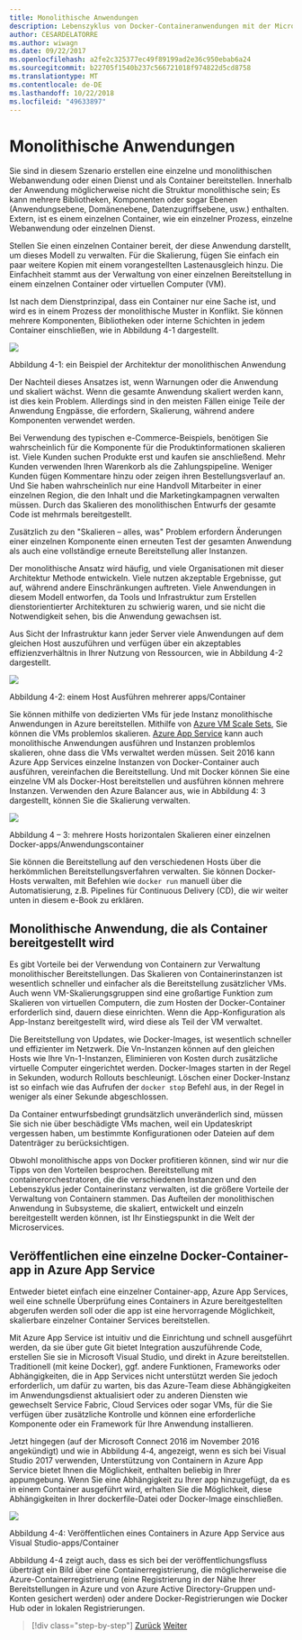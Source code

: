 ```yaml
---
title: Monolithische Anwendungen
description: Lebenszyklus von Docker-Containeranwendungen mit der Microsoft-Plattform und Tools
author: CESARDELATORRE
ms.author: wiwagn
ms.date: 09/22/2017
ms.openlocfilehash: a2fe2c325377ec49f89199ad2e36c950ebab6a24
ms.sourcegitcommit: b22705f1540b237c566721018f974822d5cd8758
ms.translationtype: MT
ms.contentlocale: de-DE
ms.lasthandoff: 10/22/2018
ms.locfileid: "49633897"
---
```

# <a name="monolithic-applications"></a>Monolithische Anwendungen

Sie sind in diesem Szenario erstellen eine einzelne und monolithischen Webanwendung oder einen Dienst und als Container bereitstellen. Innerhalb der Anwendung möglicherweise nicht die Struktur monolithische sein; Es kann mehrere Bibliotheken, Komponenten oder sogar Ebenen (Anwendungsebene, Domänenebene, Datenzugriffsebene, usw.) enthalten. Extern, ist es einem einzelnen Container, wie ein einzelner Prozess, einzelne Webanwendung oder einzelnen Dienst.

Stellen Sie einen einzelnen Container bereit, der diese Anwendung darstellt, um dieses Modell zu verwalten. Für die Skalierung, fügen Sie einfach ein paar weitere Kopien mit einem vorangestellten Lastenausgleich hinzu. Die Einfachheit stammt aus der Verwaltung von einer einzelnen Bereitstellung in einem einzelnen Container oder virtuellen Computer (VM).

Ist nach dem Dienstprinzipal, dass ein Container nur eine Sache ist, und wird es in einem Prozess der monolithische Muster in Konflikt. Sie können mehrere Komponenten, Bibliotheken oder interne Schichten in jedem Container einschließen, wie in Abbildung 4-1 dargestellt.

![](./media/image1.png)

Abbildung 4-1: ein Beispiel der Architektur der monolithischen Anwendung

Der Nachteil dieses Ansatzes ist, wenn Warnungen oder die Anwendung und skaliert wächst. Wenn die gesamte Anwendung skaliert werden kann, ist dies kein Problem. Allerdings sind in den meisten Fällen einige Teile der Anwendung Engpässe, die erfordern, Skalierung, während andere Komponenten verwendet werden.

Bei Verwendung des typischen e-Commerce-Beispiels, benötigen Sie wahrscheinlich für die Komponente für die Produktinformationen skalieren ist. Viele Kunden suchen Produkte erst und kaufen sie anschließend. Mehr Kunden verwenden Ihren Warenkorb als die Zahlungspipeline. Weniger Kunden fügen Kommentare hinzu oder zeigen ihren Bestellungsverlauf an. Und Sie haben wahrscheinlich nur eine Handvoll Mitarbeiter in einer einzelnen Region, die den Inhalt und die Marketingkampagnen verwalten müssen. Durch das Skalieren des monolithischen Entwurfs der gesamte Code ist mehrmals bereitgestellt.

Zusätzlich zu den "Skalieren – alles, was" Problem erfordern Änderungen einer einzelnen Komponente einen erneuten Test der gesamten Anwendung als auch eine vollständige erneute Bereitstellung aller Instanzen.

Der monolithische Ansatz wird häufig, und viele Organisationen mit dieser Architektur Methode entwickeln. Viele nutzen akzeptable Ergebnisse, gut auf, während andere Einschränkungen auftreten. Viele Anwendungen in diesem Modell entworfen, da Tools und Infrastruktur zum Erstellen dienstorientierter Architekturen zu schwierig waren, und sie nicht die Notwendigkeit sehen, bis die Anwendung gewachsen ist.

Aus Sicht der Infrastruktur kann jeder Server viele Anwendungen auf dem gleichen Host auszuführen und verfügen über ein akzeptables effizienzverhältnis in Ihrer Nutzung von Ressourcen, wie in Abbildung 4-2 dargestellt.

![](./media/image2.png)

Abbildung 4-2: einem Host Ausführen mehrerer apps/Container

Sie können mithilfe von dedizierten VMs für jede Instanz monolithische Anwendungen in Azure bereitstellen. Mithilfe von [Azure VM Scale Sets](https://docs.microsoft.com/azure/virtual-machine-scale-sets/), Sie können die VMs problemlos skalieren. [Azure App Service](https://azure.microsoft.com/services/app-service/) kann auch monolithische Anwendungen ausführen und Instanzen problemlos skalieren, ohne dass die VMs verwaltet werden müssen. Seit 2016 kann Azure App Services einzelne Instanzen von Docker-Container auch ausführen, vereinfachen die Bereitstellung. Und mit Docker können Sie eine einzelne VM als Docker-Host bereitstellen und ausführen können mehrere Instanzen. Verwenden den Azure Balancer aus, wie in Abbildung 4: 3 dargestellt, können Sie die Skalierung verwalten.

![](./media/image3.png)

Abbildung 4 – 3: mehrere Hosts horizontalen Skalieren einer einzelnen Docker-apps/Anwendungscontainer

Sie können die Bereitstellung auf den verschiedenen Hosts über die herkömmlichen Bereitstellungsverfahren verwalten. Sie können Docker-Hosts verwalten, mit Befehlen wie `docker run` manuell über die Automatisierung, z.B. Pipelines für Continuous Delivery (CD), die wir weiter unten in diesem e-Book zu erklären.

## <a name="monolithic-application-deployed-as-a-container"></a>Monolithische Anwendung, die als Container bereitgestellt wird

Es gibt Vorteile bei der Verwendung von Containern zur Verwaltung monolithischer Bereitstellungen. Das Skalieren von Containerinstanzen ist wesentlich schneller und einfacher als die Bereitstellung zusätzlicher VMs. Auch wenn VM-Skalierungsgruppen sind eine großartige Funktion zum Skalieren von virtuellen Computern, die zum Hosten der Docker-Container erforderlich sind, dauern diese einrichten. Wenn die App-Konfiguration als App-Instanz bereitgestellt wird, wird diese als Teil der VM verwaltet.

Die Bereitstellung von Updates, wie Docker-Images, ist wesentlich schneller und effizienter im Netzwerk. Die Vn-Instanzen können auf den gleichen Hosts wie Ihre Vn-1-Instanzen, Eliminieren von Kosten durch zusätzliche virtuelle Computer eingerichtet werden. Docker-Images starten in der Regel in Sekunden, wodurch Rollouts beschleunigt. Löschen einer Docker-Instanz ist so einfach wie das Aufrufen der `docker stop` Befehl aus, in der Regel in weniger als einer Sekunde abgeschlossen.

Da Container entwurfsbedingt grundsätzlich unveränderlich sind, müssen Sie sich nie über beschädigte VMs machen, weil ein Updateskript vergessen haben, um bestimmte Konfigurationen oder Dateien auf dem Datenträger zu berücksichtigen.

Obwohl monolithische apps von Docker profitieren können, sind wir nur die Tipps von den Vorteilen besprochen. Bereitstellung mit containerorchestratoren, die die verschiedenen Instanzen und den Lebenszyklus jeder Containerinstanz verwalten, ist die größere Vorteile der Verwaltung von Containern stammen. Das Aufteilen der monolithischen Anwendung in Subsysteme, die skaliert, entwickelt und einzeln bereitgestellt werden können, ist Ihr Einstiegspunkt in die Welt der Microservices.

## <a name="publishing-a-single-docker-container-app-to-azure-app-service"></a>Veröffentlichen eine einzelne Docker-Container-app in Azure App Service

Entweder bietet einfach eine einzelner Container-app, Azure App Services, weil eine schnelle Überprüfung eines Containers in Azure bereitgestellten abgerufen werden soll oder die app ist eine hervorragende Möglichkeit, skalierbare einzelner Container Services bereitstellen.

Mit Azure App Service ist intuitiv und die Einrichtung und schnell ausgeführt werden, da sie über gute Git bietet Integration auszuführende Code, erstellen Sie sie in Microsoft Visual Studio, und direkt in Azure bereitstellen. Traditionell (mit keine Docker), ggf. andere Funktionen, Frameworks oder Abhängigkeiten, die in App Services nicht unterstützt werden Sie jedoch erforderlich, um dafür zu warten, bis das Azure-Team diese Abhängigkeiten im Anwendungsdienst aktualisiert oder zu anderen Diensten wie gewechselt Service Fabric, Cloud Services oder sogar VMs, für die Sie verfügen über zusätzliche Kontrolle und können eine erforderliche Komponente oder ein Framework für Ihre Anwendung installieren.

Jetzt hingegen (auf der Microsoft Connect 2016 im November 2016 angekündigt) und wie in Abbildung 4‑4, angezeigt, wenn es sich bei Visual Studio 2017 verwenden, Unterstützung von Containern in Azure App Service bietet Ihnen die Möglichkeit, enthalten beliebig in Ihrer appumgebung. Wenn Sie eine Abhängigkeit zu Ihrer app hinzugefügt, da es in einem Container ausgeführt wird, erhalten Sie die Möglichkeit, diese Abhängigkeiten in Ihrer dockerfile-Datei oder Docker-Image einschließen.

![](./media/image4.png)

Abbildung 4-4: Veröffentlichen eines Containers in Azure App Service aus Visual Studio-apps/Container

Abbildung 4-4 zeigt auch, dass es sich bei der veröffentlichungsfluss überträgt ein Bild über eine Containerregistrierung, die möglicherweise die Azure-Containerregistrierung (eine Registrierung in der Nähe Ihrer Bereitstellungen in Azure und von Azure Active Directory-Gruppen und-Konten gesichert werden) oder andere Docker-Registrierungen wie Docker Hub oder in lokalen Registrierungen.


>[!div class="step-by-step"]
[Zurück](common-container-design-principles.md)
[Weiter](state-and-data-in-docker-applications.md)
